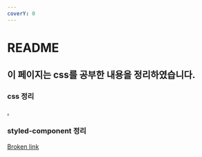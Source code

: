 ```yaml
---
coverY: 0
---
```


# README

## 이 페이지는 css를 공부한 내용을 정리하였습니다.

### css 정리

[.](./ "mention")

### styled-component 정리

[Broken link](broken-reference "mention")
